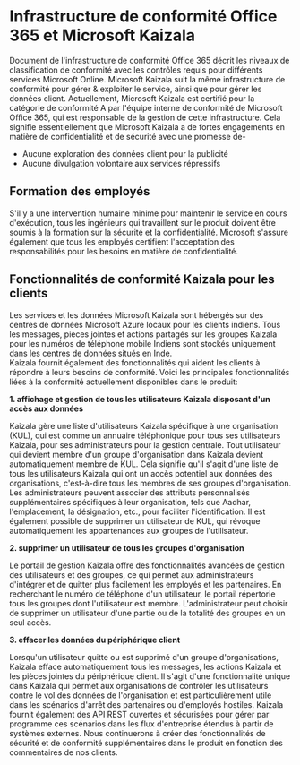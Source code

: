 # <a name="office-365-compliance-framework-and-microsoft-kaizala"></a>Infrastructure de conformité Office 365 et Microsoft Kaizala

Document de l'infrastructure de conformité Office 365 décrit les niveaux de classification de conformité avec les contrôles requis pour différents services Microsoft Online. Microsoft Kaizala suit la même infrastructure de conformité pour gérer & exploiter le service, ainsi que pour gérer les données client. Actuellement, Microsoft Kaizala est certifié pour la catégorie de conformité A par l'équipe interne de conformité de Microsoft Office 365, qui est responsable de la gestion de cette infrastructure. Cela signifie essentiellement que Microsoft Kaizala a de fortes engagements en matière de confidentialité et de sécurité avec une promesse de-

* Aucune exploration des données client pour la publicité 
* Aucune divulgation volontaire aux services répressifs 

## <a name="employee-training"></a>Formation des employés

S'il y a une intervention humaine minime pour maintenir le service en cours d'exécution, tous les ingénieurs qui travaillent sur le produit doivent être soumis à la formation sur la sécurité et la confidentialité. Microsoft s'assure également que tous les employés certifient l'acceptation des responsabilités pour les besoins en matière de confidentialité. 

## <a name="kaizala-compliance-features-for-customers"></a>Fonctionnalités de conformité Kaizala pour les clients

Les services et les données Microsoft Kaizala sont hébergés sur des centres de données Microsoft Azure locaux pour les clients indiens. Tous les messages, pièces jointes et actions partagés sur les groupes Kaizala pour les numéros de téléphone mobile Indiens sont stockés uniquement dans les centres de données situés en Inde.  
Kaizala fournit également des fonctionnalités qui aident les clients à répondre à leurs besoins de conformité. Voici les principales fonctionnalités liées à la conformité actuellement disponibles dans le produit: 

**1. affichage et gestion de tous les utilisateurs Kaizala disposant d'un accès aux données**

Kaizala gère une liste d'utilisateurs Kaizala spécifique à une organisation (KUL), qui est comme un annuaire téléphonique pour tous ses utilisateurs Kaizala, pour ses administrateurs pour la gestion centrale. Tout utilisateur qui devient membre d'un groupe d'organisation dans Kaizala devient automatiquement membre de KUL. Cela signifie qu'il s'agit d'une liste de tous les utilisateurs Kaizala qui ont un accès potentiel aux données des organisations, c'est-à-dire tous les membres de ses groupes d'organisation. Les administrateurs peuvent associer des attributs personnalisés supplémentaires spécifiques à leur organisation, tels que Aadhar, l'emplacement, la désignation, etc., pour faciliter l'identification. Il est également possible de supprimer un utilisateur de KUL, qui révoque automatiquement les appartenances aux groupes de l'utilisateur.  

**2. supprimer un utilisateur de tous les groupes d'organisation** 

Le portail de gestion Kaizala offre des fonctionnalités avancées de gestion des utilisateurs et des groupes, ce qui permet aux administrateurs d'intégrer et de quitter plus facilement les employés et les partenaires. En recherchant le numéro de téléphone d'un utilisateur, le portail répertorie tous les groupes dont l'utilisateur est membre. L'administrateur peut choisir de supprimer un utilisateur d'une partie ou de la totalité des groupes en un seul accès. 

**3. effacer les données du périphérique client**

Lorsqu'un utilisateur quitte ou est supprimé d'un groupe d'organisations, Kaizala efface automatiquement tous les messages, les actions Kaizala et les pièces jointes du périphérique client. Il s'agit d'une fonctionnalité unique dans Kaizala qui permet aux organisations de contrôler les utilisateurs contre le vol des données de l'organisation et est particulièrement utile dans les scénarios d'arrêt des partenaires ou d'employés hostiles. Kaizala fournit également des API REST ouvertes et sécurisées pour gérer par programme ces scénarios dans les flux d'entreprise étendus à partir de systèmes externes. Nous continuerons à créer des fonctionnalités de sécurité et de conformité supplémentaires dans le produit en fonction des commentaires de nos clients.
